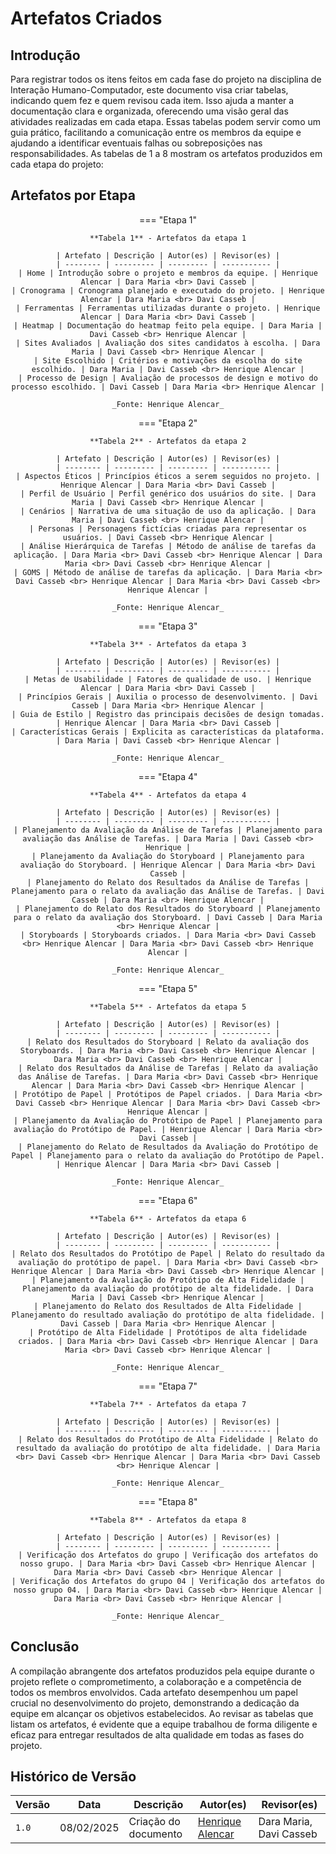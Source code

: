 # **Artefatos Criados**

## **Introdução**

Para registrar todos os itens feitos em cada fase do projeto na disciplina de Interação Humano-Computador, este documento visa criar tabelas, indicando quem fez e quem revisou cada item. Isso ajuda a manter a documentação clara e organizada, oferecendo uma visão geral das atividades realizadas em cada etapa. Essas tabelas podem servir como um guia prático, facilitando a comunicação entre os membros da equipe e ajudando a identificar eventuais falhas ou sobreposições nas responsabilidades. As tabelas de 1 a 8 mostram os artefatos produzidos em cada etapa do projeto:

## **Artefatos por Etapa**

<center>

=== "Etapa 1"

    **Tabela 1** - Artefatos da etapa 1

    | Artefato | Descrição | Autor(es) | Revisor(es) |
    | -------- | --------- | --------- | ----------- |
    | Home | Introdução sobre o projeto e membros da equipe. | Henrique Alencar | Dara Maria <br> Davi Casseb |
    | Cronograma | Cronograma planejado e executado do projeto. | Henrique Alencar | Dara Maria <br> Davi Casseb |
    | Ferramentas | Ferramentas utilizadas durante o projeto. | Henrique Alencar | Dara Maria <br> Davi Casseb |
    | Heatmap | Documentação do heatmap feito pela equipe. | Dara Maria | Davi Casseb <br> Henrique Alencar |
    | Sites Avaliados | Avaliação dos sites candidatos à escolha. | Dara Maria | Davi Casseb <br> Henrique Alencar |
    | Site Escolhido | Critérios e motivações da escolha do site escolhido. | Dara Maria | Davi Casseb <br> Henrique Alencar |
    | Processo de Design | Avaliação de processos de design e motivo do processo escolhido. | Davi Casseb | Dara Maria <br> Henrique Alencar |

    _Fonte: Henrique Alencar_

=== "Etapa 2"

    **Tabela 2** - Artefatos da etapa 2

    | Artefato | Descrição | Autor(es) | Revisor(es) |
    | -------- | --------- | --------- | ----------- |
    | Aspectos Éticos | Princípios éticos a serem seguidos no projeto. | Henrique Alencar | Dara Maria <br> Davi Casseb |
    | Perfil de Usuário | Perfil genérico dos usuários do site. | Dara Maria | Davi Casseb <br> Henrique Alencar |
    | Cenários | Narrativa de uma situação de uso da aplicação. | Dara Maria | Davi Casseb <br> Henrique Alencar |
    | Personas | Personagens fictícias criadas para representar os usuários. | Davi Casseb <br> Henrique Alencar |
    | Análise Hierárquica de Tarefas | Método de análise de tarefas da aplicação. | Dara Maria <br> Davi Casseb <br> Henrique Alencar | Dara Maria <br> Davi Casseb <br> Henrique Alencar |
    | GOMS | Método de análise de tarefas da aplicação. | Dara Maria <br> Davi Casseb <br> Henrique Alencar | Dara Maria <br> Davi Casseb <br> Henrique Alencar |

    _Fonte: Henrique Alencar_

=== "Etapa 3"

    **Tabela 3** - Artefatos da etapa 3

    | Artefato | Descrição | Autor(es) | Revisor(es) |
    | -------- | --------- | --------- | ----------- |
    | Metas de Usabilidade | Fatores de qualidade de uso. | Henrique Alencar | Dara Maria <br> Davi Casseb |
    | Princípios Gerais | Auxilia o processo de desenvolvimento. | Davi Casseb | Dara Maria <br> Henrique Alencar |
    | Guia de Estilo | Registro das principais decisões de design tomadas. | Henrique Alencar | Dara Maria <br> Davi Casseb |
    | Características Gerais | Explicita as características da plataforma. | Dara Maria | Davi Casseb <br> Henrique Alencar |

    _Fonte: Henrique Alencar_

=== "Etapa 4"

    **Tabela 4** - Artefatos da etapa 4

    | Artefato | Descrição | Autor(es) | Revisor(es) |
    | -------- | --------- | --------- | ----------- |
    | Planejamento da Avaliação da Análise de Tarefas | Planejamento para avaliação das Análise de Tarefas. | Dara Maria | Davi Casseb <br> Henrique |
    | Planejamento da Avaliação do Storyboard | Planejamento para avaliação do Storyboard. | Henrique Alencar | Dara Maria <br> Davi Casseb |
    | Planejamento do Relato dos Resultados da Análise de Tarefas | Planejamento para o relato da avaliação das Análise de Tarefas. | Davi Casseb | Dara Maria <br> Henrique Alencar |
    | Planejamento do Relato dos Resultados do Storyboard | Planejamento para o relato da avaliação dos Storyboard. | Davi Casseb | Dara Maria <br> Henrique Alencar |
    | Storyboards | Storyboards criados. | Dara Maria <br> Davi Casseb <br> Henrique Alencar | Dara Maria <br> Davi Casseb <br> Henrique Alencar |

    _Fonte: Henrique Alencar_

=== "Etapa 5"

    **Tabela 5** - Artefatos da etapa 5

    | Artefato | Descrição | Autor(es) | Revisor(es) |
    | -------- | --------- | --------- | ----------- |
    | Relato dos Resultados do Storyboard | Relato da avaliação dos Storyboards. | Dara Maria <br> Davi Casseb <br> Henrique Alencar | Dara Maria <br> Davi Casseb <br> Henrique Alencar |
    | Relato dos Resultados da Análise de Tarefas | Relato da avaliação das Análise de Tarefas. | Dara Maria <br> Davi Casseb <br> Henrique Alencar | Dara Maria <br> Davi Casseb <br> Henrique Alencar |
    | Protótipo de Papel | Protótipos de Papel criados. | Dara Maria <br> Davi Casseb <br> Henrique Alencar | Dara Maria <br> Davi Casseb <br> Henrique Alencar |
    | Planejamento da Avaliação do Protótipo de Papel | Planejamento para avaliação do Protótipo de Papel. | Henrique Alencar | Dara Maria <br> Davi Casseb |
    | Planejamento do Relato de Resultados da Avaliação do Protótipo de Papel | Planejamento para o relato da avaliação do Protótipo de Papel. | Henrique Alencar | Dara Maria <br> Davi Casseb |
 
    _Fonte: Henrique Alencar_

=== "Etapa 6"

    **Tabela 6** - Artefatos da etapa 6

    | Artefato | Descrição | Autor(es) | Revisor(es) |
    | -------- | --------- | --------- | ----------- |
    | Relato dos Resultados do Protótipo de Papel | Relato do resultado da avaliação do protótipo de papel. | Dara Maria <br> Davi Casseb <br> Henrique Alencar | Dara Maria <br> Davi Casseb <br> Henrique Alencar |
    | Planejamento da Avaliação do Protótipo de Alta Fidelidade | Planejamento da avaliação do protótipo de alta fidelidade. | Dara Maria | Davi Casseb <br> Henrique Alencar |
    | Planejamento do Relato dos Resultados de Alta Fidelidade | Planejamento do resultado avaliação do protótipo de alta fidelidade. | Davi Casseb | Dara Maria <br> Henrique Alencar |
    | Protótipo de Alta Fidelidade | Protótipos de alta fidelidade criados. | Dara Maria <br> Davi Casseb <br> Henrique Alencar | Dara Maria <br> Davi Casseb <br> Henrique Alencar |

    _Fonte: Henrique Alencar_

=== "Etapa 7"

    **Tabela 7** - Artefatos da etapa 7

    | Artefato | Descrição | Autor(es) | Revisor(es) |
    | -------- | --------- | --------- | ----------- |
    | Relato dos Resultados do Protótipo de Alta Fidelidade | Relato do resultado da avaliação do protótipo de alta fidelidade. | Dara Maria <br> Davi Casseb <br> Henrique Alencar | Dara Maria <br> Davi Casseb <br> Henrique Alencar |
  
    _Fonte: Henrique Alencar_

=== "Etapa 8"

    **Tabela 8** - Artefatos da etapa 8

    | Artefato | Descrição | Autor(es) | Revisor(es) |
    | -------- | --------- | --------- | ----------- |
    | Verificação dos Artefatos do grupo | Verificação dos artefatos do nosso grupo. | Dara Maria <br> Davi Casseb <br> Henrique Alencar | Dara Maria <br> Davi Casseb <br> Henrique Alencar |
    | Verificação dos Artefatos do grupo 04 | Verificação dos artefatos do nosso grupo 04. | Dara Maria <br> Davi Casseb <br> Henrique Alencar | Dara Maria <br> Davi Casseb <br> Henrique Alencar |
  
    _Fonte: Henrique Alencar_

</center>

## **Conclusão**

A compilação abrangente dos artefatos produzidos pela equipe durante o projeto reflete o comprometimento, a colaboração e a competência de todos os membros envolvidos. Cada artefato desempenhou um papel crucial no desenvolvimento do projeto, demonstrando a dedicação da equipe em alcançar os objetivos estabelecidos. Ao revisar as tabelas que listam os artefatos, é evidente que a equipe trabalhou de forma diligente e eficaz para entregar resultados de alta qualidade em todas as fases do projeto.

## **Histórico de Versão**

| Versão | Data       | Descrição                             | Autor(es)                                       | Revisor(es)             |
| ------ | ---------- | ------------------------------------- | ----------------------------------------------- | ----------------------- |
| `1.0`  | 08/02/2025 | Criação do documento                  | [Henrique Alencar](https://github.com/henryqma) | Dara Maria, Davi Casseb |